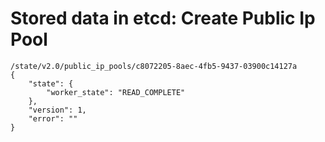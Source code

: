 # Stored data in etcd: Create Public Ip Pool

```
/state/v2.0/public_ip_pools/c8072205-8aec-4fb5-9437-03900c14127a
{
    "state": {
        "worker_state": "READ_COMPLETE"
    }, 
    "version": 1, 
    "error": ""
}
```
